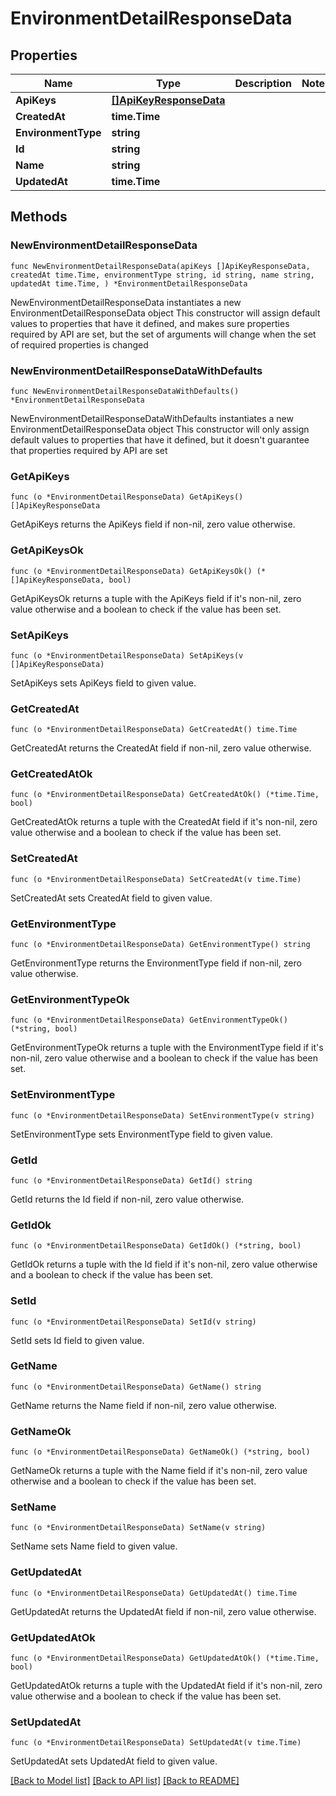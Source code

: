 # EnvironmentDetailResponseData

## Properties

Name | Type | Description | Notes
------------ | ------------- | ------------- | -------------
**ApiKeys** | [**[]ApiKeyResponseData**](ApiKeyResponseData.md) |  | 
**CreatedAt** | **time.Time** |  | 
**EnvironmentType** | **string** |  | 
**Id** | **string** |  | 
**Name** | **string** |  | 
**UpdatedAt** | **time.Time** |  | 

## Methods

### NewEnvironmentDetailResponseData

`func NewEnvironmentDetailResponseData(apiKeys []ApiKeyResponseData, createdAt time.Time, environmentType string, id string, name string, updatedAt time.Time, ) *EnvironmentDetailResponseData`

NewEnvironmentDetailResponseData instantiates a new EnvironmentDetailResponseData object
This constructor will assign default values to properties that have it defined,
and makes sure properties required by API are set, but the set of arguments
will change when the set of required properties is changed

### NewEnvironmentDetailResponseDataWithDefaults

`func NewEnvironmentDetailResponseDataWithDefaults() *EnvironmentDetailResponseData`

NewEnvironmentDetailResponseDataWithDefaults instantiates a new EnvironmentDetailResponseData object
This constructor will only assign default values to properties that have it defined,
but it doesn't guarantee that properties required by API are set

### GetApiKeys

`func (o *EnvironmentDetailResponseData) GetApiKeys() []ApiKeyResponseData`

GetApiKeys returns the ApiKeys field if non-nil, zero value otherwise.

### GetApiKeysOk

`func (o *EnvironmentDetailResponseData) GetApiKeysOk() (*[]ApiKeyResponseData, bool)`

GetApiKeysOk returns a tuple with the ApiKeys field if it's non-nil, zero value otherwise
and a boolean to check if the value has been set.

### SetApiKeys

`func (o *EnvironmentDetailResponseData) SetApiKeys(v []ApiKeyResponseData)`

SetApiKeys sets ApiKeys field to given value.


### GetCreatedAt

`func (o *EnvironmentDetailResponseData) GetCreatedAt() time.Time`

GetCreatedAt returns the CreatedAt field if non-nil, zero value otherwise.

### GetCreatedAtOk

`func (o *EnvironmentDetailResponseData) GetCreatedAtOk() (*time.Time, bool)`

GetCreatedAtOk returns a tuple with the CreatedAt field if it's non-nil, zero value otherwise
and a boolean to check if the value has been set.

### SetCreatedAt

`func (o *EnvironmentDetailResponseData) SetCreatedAt(v time.Time)`

SetCreatedAt sets CreatedAt field to given value.


### GetEnvironmentType

`func (o *EnvironmentDetailResponseData) GetEnvironmentType() string`

GetEnvironmentType returns the EnvironmentType field if non-nil, zero value otherwise.

### GetEnvironmentTypeOk

`func (o *EnvironmentDetailResponseData) GetEnvironmentTypeOk() (*string, bool)`

GetEnvironmentTypeOk returns a tuple with the EnvironmentType field if it's non-nil, zero value otherwise
and a boolean to check if the value has been set.

### SetEnvironmentType

`func (o *EnvironmentDetailResponseData) SetEnvironmentType(v string)`

SetEnvironmentType sets EnvironmentType field to given value.


### GetId

`func (o *EnvironmentDetailResponseData) GetId() string`

GetId returns the Id field if non-nil, zero value otherwise.

### GetIdOk

`func (o *EnvironmentDetailResponseData) GetIdOk() (*string, bool)`

GetIdOk returns a tuple with the Id field if it's non-nil, zero value otherwise
and a boolean to check if the value has been set.

### SetId

`func (o *EnvironmentDetailResponseData) SetId(v string)`

SetId sets Id field to given value.


### GetName

`func (o *EnvironmentDetailResponseData) GetName() string`

GetName returns the Name field if non-nil, zero value otherwise.

### GetNameOk

`func (o *EnvironmentDetailResponseData) GetNameOk() (*string, bool)`

GetNameOk returns a tuple with the Name field if it's non-nil, zero value otherwise
and a boolean to check if the value has been set.

### SetName

`func (o *EnvironmentDetailResponseData) SetName(v string)`

SetName sets Name field to given value.


### GetUpdatedAt

`func (o *EnvironmentDetailResponseData) GetUpdatedAt() time.Time`

GetUpdatedAt returns the UpdatedAt field if non-nil, zero value otherwise.

### GetUpdatedAtOk

`func (o *EnvironmentDetailResponseData) GetUpdatedAtOk() (*time.Time, bool)`

GetUpdatedAtOk returns a tuple with the UpdatedAt field if it's non-nil, zero value otherwise
and a boolean to check if the value has been set.

### SetUpdatedAt

`func (o *EnvironmentDetailResponseData) SetUpdatedAt(v time.Time)`

SetUpdatedAt sets UpdatedAt field to given value.



[[Back to Model list]](../README.md#documentation-for-models) [[Back to API list]](../README.md#documentation-for-api-endpoints) [[Back to README]](../README.md)



